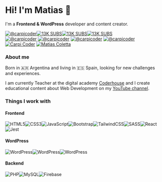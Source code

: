 <!DOCTYPE html>
<html lang="en">
<head>
    <meta charset="UTF-8">
    <meta name="viewport" content="width=device-width, initial-scale=1.0">
    <title>Matias Coletta</title>
</head>
<body>

<h1>Hi! I'm Matias 👋</h1>
<p>I'm a <strong>Frontend & WordPress</strong> developer and content creator.</p>

<a href="https://youtube.com/carpicoder">
    <img src="https://img.shields.io/badge/@carpicoder-%23FF0000.svg?style=flat-square&logo=YouTube&logoColor=white" alt="@carpicoder"><img src="https://img.shields.io/badge/13.6K%20subs-2F3134?style=flat-square&logo=hyperledger&logoColor=white" alt="13K SUBS"><img src="https://img.shields.io/badge/120%20videos-2F3134?style=flat-square&logo=hyperledger&logoColor=white" alt="13K SUBS"><img src="https://img.shields.io/badge/759.4K%20views-2F3134?style=flat-square&logo=hyperledger&logoColor=white" alt="13K SUBS">
</a>
<br/>
<a href="https://instagram.com/carpicoder"><img src="https://img.shields.io/badge/@carpicoder-%23E4405F.svg?style=flat-square&logo=Instagram&logoColor=white" alt="@carpicoder"></a>
<a href="https://x.com/carpicoder"><img src="https://img.shields.io/badge/@carpicoder-%23000000.svg?style=flat-square&logo=X&logoColor=white" alt="@carpicoder"></a>
<a href="https://threads.com/carpicoder"><img src="https://img.shields.io/badge/@carpicoder-000000?style=flat-square&logo=Threads&logoColor=white" alt="@carpicoder"></a>
<a href="https://tiktok.com/@carpicoder"><img src="https://img.shields.io/badge/@carpicoder-%23000000.svg?style=flat-square&logo=TikTok&logoColor=white" alt="@carpicoder"></a>
<a href="https://discord.gg/wHKxGbMt4A"><img src="https://img.shields.io/badge/Carpi%20Coder-%235865F2.svg?style=flat-square&logo=discord&logoColor=white" alt="Carpi Coder"></a>
<a href="https://linkedin.com/in/matiascoletta"><img src="https://img.shields.io/badge/Matias%20Coletta-%230077B5.svg?style=flat-square&logo=linkedin&logoColor=white" alt="Matias Coletta"></a>

<h3>About me</h3>
<p>Born in 🇦🇷 Argentina and living in 🇪🇸 Spain, looking for new challenges and experiences.</p>
<p>I am currently Teacher at the digital academy <a href="https://coderhouse.com">Coderhouse</a> and I create educational content about Web Development on my <a href="https://youtube.com/carpicoder">YouTube channel</a>.</p>

<h3>Things I work with</h3>

<h4>Frontend</h4>

<img src="https://img.shields.io/badge/HTML5-%23E34F26.svg?style=flat-square&logo=html5&logoColor=white" alt="HTML5"><img src="https://img.shields.io/badge/CSS3-%231572B6.svg?style=flat-square&logo=css3&logoColor=white" alt="CSS3"><img src="https://img.shields.io/badge/JavaScript-%23323330.svg?style=flat-square&logo=javascript&logoColor=%23F7DF1E" alt="JavaScript"><img src="https://img.shields.io/badge/Bootstrap-%238511FA.svg?style=flat-square&logo=bootstrap&logoColor=white" alt="Bootstrap"><img src="https://img.shields.io/badge/Tailwind-%2338B2AC.svg?style=flat-square&logo=tailwind-css&logoColor=white" alt="TailwindCSS"><img src="https://img.shields.io/badge/SASS%20&%20SCSS-hotpink.svg?style=flat-square&logo=SASS&logoColor=white" alt="SASS"><img src="https://img.shields.io/badge/React-%2320232a.svg?style=flat-square&logo=react&logoColor=%2361DAFB" alt="React"><img src="https://img.shields.io/badge/Jest-%23C21325?style=flat-square&logo=jest&logoColor=white" alt="Jest">

<h4>WordPress</h4>

<img src="https://img.shields.io/badge/WooCommerce-%23117AC9.svg?style=flat-square&logo=WordPress&logoColor=white" alt="WordPress"><img src="https://img.shields.io/badge/Elementor-%23117AC9.svg?style=flat-square&logo=WordPress&logoColor=white" alt="WordPress"><img src="https://img.shields.io/badge/Themes%20&%20Plugins%20Development-%23117AC9.svg?style=flat-square&logo=WordPress&logoColor=white" alt="WordPress">

<h4>Backend</h4>

<img src="https://img.shields.io/badge/PHP-%23777BB4.svg?style=flat-square&logo=php&logoColor=white" alt="PHP"><img src="https://img.shields.io/badge/MySQL-4479A1.svg?style=flat-square&logo=mysql&logoColor=white" alt="MySQL"><img src="https://img.shields.io/badge/Firebase-%23039BE5.svg?style=flat-square&logo=firebase" alt="Firebase">

</body>
</html>
